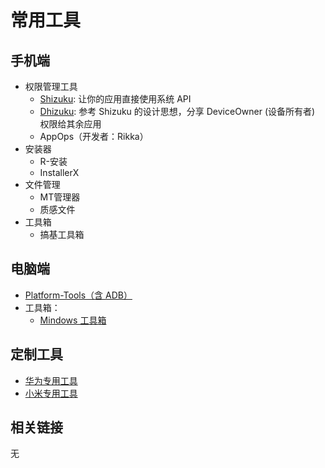 # 常用工具

## 手机端

* 权限管理工具
  * [Shizuku](https://shizuku.rikka.app/zh-hans/): 让你的应用直接使用系统 API
  * [Dhizuku](https://github.com/iamr0s/Dhizuku): 参考 Shizuku 的设计思想，分享 DeviceOwner (设备所有者) 权限给其余应用
  * AppOps（开发者：Rikka）
* 安装器
  * R-安装
  * InstallerX
* 文件管理
  * MT管理器
  * 质感文件
* 工具箱
  * 搞基工具箱

## 电脑端

* [Platform-Tools（含 ADB）](./platform-tools.md)
* 工具箱：
  * [Mindows 工具箱](https://mindows.cn/)

## 定制工具

* [华为专用工具](./huawei/index.md)
* [小米专用工具](./xiaomi/index.md)

## 相关链接

无

